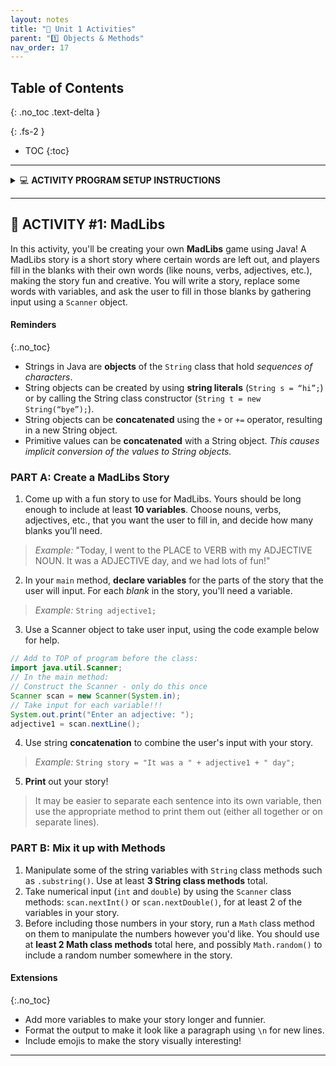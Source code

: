 ```yaml
---
layout: notes
title: "🎯 Unit 1 Activities" 
parent: "1️⃣ Objects & Methods"
nav_order: 17
---
```


## Table of Contents
{: .no_toc .text-delta }

{: .fs-2 }
- TOC
{:toc}

---

<html>
  <details>
    <summary>💻 <strong class="text-green-200">ACTIVITY PROGRAM SETUP INSTRUCTIONS</strong></summary>
    
<div class="setup" markdown="block">

1. Go to the public template **repository** for our class: [BWL-CS Java Template](https://github.com/BWL-CS/java-template)
2. Click the <button type="button" name="button" class="btn btn-green">Use this template</button> button above the list of files then select `Create a new repository`
3. Specify the **repository name**: `CS2-Unit1-Activity#`
    > Replace `#` with the specific _activity number_.
4. Click <button type="button" name="button" class="btn btn-green">Create repository</button>
    > Now you have **your own personal copy** of this starter code that you can always access under the `Your repositories` section of GitHub! 📂
5. Now on your repository, click <button type="button" name="button" class="btn btn-green"> < > Code </button> and select the `Codespaces` tab
6. Click `Create Codespace on main` and wait for the environment to load, _then you're ready to code_!

</div>

<br>

<div class="warn" markdown="block">

🛑 When class ends, don't forget to **SAVE YOUR WORK**! **Codespaces** are TEMPORARY editing environments, so you need to COMMIT changes properly in order to update the main **repository** for your program. 

_There are multiple steps to saving in GitHub Codespaces:_

1. Navigate to the `Source Control` menu on the _LEFT_ sidebar
2. Click the <button type="button" name="button" class="btn btn-green">commit changes</button> button on the _LEFT_ menu
3. Type a brief **commit message** at the top of the file that opens, for example: `updated main.py`
4. Click the small `✔️` **checkmark** in the _TOP RIGHT_ corner
5. Click the <button type="button" name="button" class="btn btn-green">sync changes</button> button on the _LEFT_ menu
6. _Finally you can close your Codespace!_

</div>

  </details>
</html>

---

## 🤪 ACTIVITY #1: MadLibs

In this activity, you'll be creating your own **MadLibs** game using Java! A MadLibs story is a short story where certain words are left out, and players fill in the blanks with their own words (like nouns, verbs, adjectives, etc.), making the story fun and creative. You will write a story, replace some words with variables, and ask the user to fill in those blanks by gathering input using a `Scanner` object.

#### Reminders
{:.no_toc}
* Strings in Java are **objects** of the `String` class that hold _sequences of characters_.
* String objects can be created by using **string literals** (`String s = “hi”;`) or by calling the String class constructor (`String t = new String(“bye”);`).
* String objects can be **concatenated** using the `+` or `+=` operator, resulting in a new String object.
* Primitive values can be **concatenated** with a String object. _This causes implicit conversion of the values to String objects._

### PART A: Create a MadLibs Story

<div class="task" markdown="block">

1. Come up with a fun story to use for MadLibs. Yours should be long enough to include at least **10 variables**. Choose nouns, verbs, adjectives, etc., that you want the user to fill in, and decide how many blanks you’ll need.
> _Example:_ "Today, I went to the PLACE to VERB with my ADJECTIVE NOUN. It was a ADJECTIVE day, and we had lots of fun!"
2. In your `main` method, **declare variables** for the parts of the story that the user will input. For each _blank_ in the story, you'll need a variable.
> _Example:_ `String adjective1;`
3. Use a Scanner object to take user input, using the code example below for help.
```java
// Add to TOP of program before the class:
import java.util.Scanner;
// In the main method:
// Construct the Scanner - only do this once
Scanner scan = new Scanner(System.in);
// Take input for each variable!!!
System.out.print("Enter an adjective: ");
adjective1 = scan.nextLine();
```
4. Use string **concatenation** to combine the user's input with your story.
> _Example:_ `String story = "It was a " + adjective1 + " day";`
5. **Print** out your story!
> It may be easier to separate each sentence into its own variable, then use the appropriate method to print them out (either all together or on separate lines). 

</div> 

### PART B: Mix it up with Methods
<div class="task" markdown="block">
  
1. Manipulate some of the string variables with `String` class methods such as `.substring()`. Use at least **3 String class methods** total.
2. Take numerical input (`int` and `double`) by using the `Scanner` class methods: `scan.nextInt()` or `scan.nextDouble()`, for at least 2 of the variables in your story. 
3. Before including those numbers in your story, run a `Math` class method on them to manipulate the numbers however you'd like. You should use at **least 2 Math class methods** total here, and possibly `Math.random()` to include a random number somewhere in the story.  

</div> 

#### Extensions
{:.no_toc}

* Add more variables to make your story longer and funnier.
* Format the output to make it look like a paragraph using `\n` for new lines.
* Include emojis to make the story visually interesting!

---


